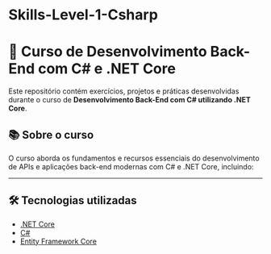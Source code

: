 # Skills-Level-1-Csharp
# 🧠 Curso de Desenvolvimento Back-End com C# e .NET Core

Este repositório contém exercícios, projetos e práticas desenvolvidas durante o curso de **Desenvolvimento Back-End com C# utilizando .NET Core**.

## 📚 Sobre o curso

O curso aborda os fundamentos e recursos essenciais do desenvolvimento de APIs e aplicações back-end modernas com C# e .NET Core, incluindo:

---

## 🛠 Tecnologias utilizadas

- [.NET Core](https://dotnet.microsoft.com/)
- [C#](https://learn.microsoft.com/pt-br/dotnet/csharp/)
- [Entity Framework Core](https://docs.microsoft.com/ef/core/)


